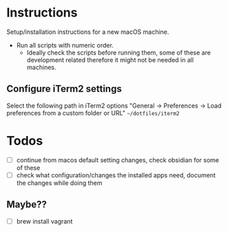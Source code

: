 # Instructions
Setup/installation instructions for a new macOS machine.

- Run all scripts with numeric order.
  - Ideally check the scripts before running them, some of these are development related therefore it might not be needed in all machines.

## Configure iTerm2 settings
Select the following path in iTerm2 options "General -> Preferences -> Load preferences from a custom folder or URL"
`~/dotfiles/iterm2`

# Todos
- [ ] continue from macos default setting changes, check obsidian for some of these
- [ ] check what configuration/changes the installed apps need, document the changes while doing them

## Maybe??
- [ ] brew install vagrant